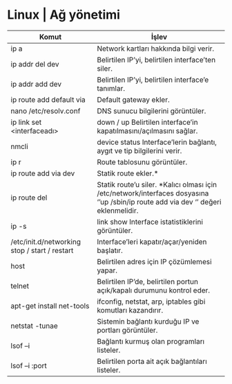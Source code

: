 # Linux | Ağ yönetimi

| Komut      | İşlev |
| ------------- | ------------- | 
| ip a |Network kartları hakkında bilgi verir. |
| ip addr del <IP> dev <interface> | Belirtilen IP’yi, belirtilen interface’ten siler. |
| ip addr add <IP> dev <interface> | Belirtilen IP’yi, belirtilen interface’e tanımlar. |
| ip route add default via <defaultgw> | Default gateway ekler. |
| nano /etc/resolv.conf | DNS sunucu bilgilerini görüntüler. |
| ip link set <interfaceadı> | down / up Belirtilen interface’in kapatılmasını/açılmasını sağlar. |
| nmcli | device status Interface’lerin bağlantı, aygıt ve tip bilgilerini verir. |
| ip r | Route tablosunu görüntüler. |
| ip route add <network> via <defaultgw> dev <interface> | Statik route ekler.*
| ip route del <network> | Statik route’u siler. *Kalıcı olması için /etc/network/interfaces dosyasına ‘’up /sbin/ip route add<network> via <defaultgw> dev <interface> ‘’ değeri eklenmelidir. |
| ip -s | link show Interface istatistiklerini görüntüler. |
| /etc/init.d/networking stop / start / restart |Interface’leri kapatır/açar/yeniden başlatır. |
| host <adres> | Belirtilen adres için IP çözümlemesi yapar. |
| telnet <IP> <port> | Belirtilen IP’de, belirtilen portun açık/kapalı durumunu kontrol eder. |
| apt-get install net-tools | ifconfig, netstat, arp, iptables gibi komutları kazandırır. |
| netstat -tunae | Sistemin bağlantı kurduğu IP ve portları görüntüler. |
| lsof –i | Bağlantı kurmuş olan programları listeler. |
| lsof –i :port | Belirtilen porta ait açık bağlantıları listeler. |